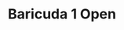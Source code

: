 ---
tag: m0126
codes:
- M126
title: Baricuda 1 Open
long: Open the valve for Baricuda paste extruder 1.
notes: Requires `BARICUDA`.
parameters:
- tag: S
  optional: true
  description: Valve pressure
  values:
  - tag: pressure
    type: byte
example: 
examples:
- code: M126 ; open valve 1
---